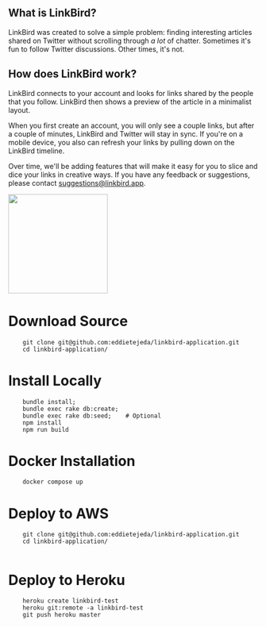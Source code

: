 ## What is LinkBird?

LinkBird was created to solve a simple problem: finding interesting articles shared on Twitter without scrolling through <i>a lot</i> of chatter. Sometimes it's fun to follow Twitter discussions. Other times, it's not. 

## How does LinkBird work?

LinkBird connects to your account and looks for links shared by the people that you follow. LinkBird then shows a preview of the article in a minimalist layout.  

When you first create an account, you will only see a couple links, but after a couple of minutes, LinkBird and Twitter will stay in sync.  If you're on a mobile device, you also can refresh your links by pulling down on the LinkBird timeline.

Over time, we'll be adding features that will make it easy for you to slice and dice your links in creative ways.  If you have any feedback or suggestions, please contact suggestions@linkbird.app.

<img src="https://raw.githubusercontent.com/eddietejeda/linkbirdapp/master/public/images/phone-view.png?token=AAFDSJASYLORNG42XWNLZLLAU4EO2" width=200px>



# Download Source

```
    git clone git@github.com:eddietejeda/linkbird-application.git
    cd linkbird-application/
```


# Install Locally

```
    bundle install;
    bundle exec rake db:create;
    bundle exec rake db:seed;    # Optional
    npm install
    npm run build
```


# Docker Installation

```
    docker compose up
```




# Deploy to AWS

```
    git clone git@github.com:eddietejeda/linkbird-application.git
    cd linkbird-application/


```


# Deploy to Heroku

```
    heroku create linkbird-test
    heroku git:remote -a linkbird-test
    git push heroku master
```
